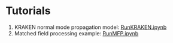 # Tutorials

1. KRAKEN normal mode propagation model: [RunKRAKEN.ipynb](https://github.com/NeptuneProjects/TritonOA/blob/master/tutorials/RunKRAKEN.ipynb)
2. Matched field processing example: [RunMFP.ipynb](https://github.com/NeptuneProjects/TritonOA/blob/master/tutorials/RunMFP.ipynb)

